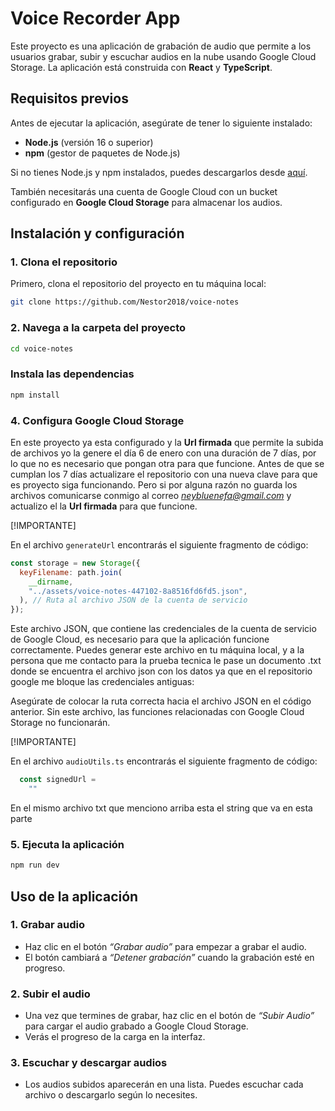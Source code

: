 # Voice Recorder App

Este proyecto es una aplicación de grabación de audio que permite a los usuarios grabar, subir y escuchar audios en la nube usando Google Cloud Storage. La aplicación está construida con **React** y **TypeScript**.

## Requisitos previos

Antes de ejecutar la aplicación, asegúrate de tener lo siguiente instalado:

- **Node.js** (versión 16 o superior)
- **npm** (gestor de paquetes de Node.js)

Si no tienes Node.js y npm instalados, puedes descargarlos desde [aquí](https://nodejs.org/).

También necesitarás una cuenta de Google Cloud con un bucket configurado en **Google Cloud Storage** para almacenar los audios.

## Instalación y configuración

### 1. Clona el repositorio

Primero, clona el repositorio del proyecto en tu máquina local:

```bash
git clone https://github.com/Nestor2018/voice-notes
```

### 2. Navega a la carpeta del proyecto

```bash
cd voice-notes
```

### Instala las dependencias

```bash
npm install
```

### 4. Configura Google Cloud Storage

En este proyecto ya esta configurado y la **Url firmada** que permite la subida
de archivos yo la genere el día 6 de enero con una duración de 7 días, por lo que
no es necesario que pongan otra para que funcione. Antes de que se cumplan los 7
días actualizare el repositorio con una nueva clave para que es proyecto siga
funcionando. Pero si por alguna razón no guarda los archivos comunicarse conmigo
al correo _<neybluenefa@gmail.com>_ y actualizo el la **Url firmada** para que
funcione.

[!IMPORTANTE]

En el archivo `generateUrl` encontrarás el siguiente fragmento de código:

```javascript
const storage = new Storage({
  keyFilename: path.join(
    __dirname,
    "../assets/voice-notes-447102-8a8516fd6fd5.json",
  ), // Ruta al archivo JSON de la cuenta de servicio
});
```

Este archivo JSON, que contiene las credenciales de la cuenta de servicio de Google Cloud, es necesario para que la aplicación funcione correctamente. Puedes generar este archivo en tu máquina local, y a la persona que me contacto para la prueba tecnica le pase un documento .txt donde se encuentra el archivo json con los datos ya que en el repositorio google me bloque las credenciales antiguas:

Asegúrate de colocar la ruta correcta hacia el archivo JSON en el código anterior. Sin este archivo, las funciones relacionadas con Google Cloud Storage no funcionarán.

[!IMPORTANTE]

En el archivo `audioUtils.ts` encontrarás el siguiente fragmento de código:

```TypeScript
  const signedUrl =
    ""
```

En el mismo archivo txt que menciono arriba esta el string que va en esta parte

### 5. Ejecuta la aplicación

```bash
npm run dev
```

## Uso de la aplicación

### 1. Grabar audio

- Haz clic en el botón _“Grabar audio”_ para empezar a grabar el audio.
- El botón cambiará a _“Detener grabación”_ cuando la grabación esté en progreso.

### 2. Subir el audio

- Una vez que termines de grabar, haz clic en el botón de _“Subir Audio”_ para
  cargar el audio grabado a Google Cloud Storage.
- Verás el progreso de la carga en la interfaz.

### 3. Escuchar y descargar audios

- Los audios subidos aparecerán en una lista. Puedes escuchar cada archivo o descargarlo
  según lo necesites.
